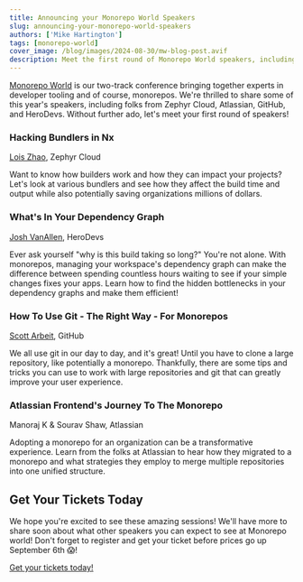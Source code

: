 ```yaml
---
title: Announcing your Monorepo World Speakers
slug: announcing-your-monorepo-world-speakers
authors: ['Mike Hartington']
tags: [monorepo-world]
cover_image: /blog/images/2024-08-30/mw-blog-post.avif
description: Meet the first round of Monorepo World speakers, including experts from Zephyr Cloud, Atlassian, GitHub, and HeroDevs, discussing bundlers, dependency graphs, and monorepo best practices.
---
```


[Monorepo World](https://monorepo.world) is our two-track conference bringing together experts in developer tooling and of course, monorepos. We're thrilled to share some of this year's speakers, including folks from Zephyr Cloud, Atlassian, GitHub, and HeroDevs. Without further ado, let's meet your first round of speakers!

### Hacking Bundlers in Nx

[Lois Zhao](https://x.com/zmzlois), Zephyr Cloud

Want to know how builders work and how they can impact your projects? Let's look at various bundlers and see how they affect the build time and output while also potentially saving organizations millions of dollars.

### What's In Your Dependency Graph

[Josh VanAllen](https://x.com/JVAsays), HeroDevs

Ever ask yourself "why is this build taking so long?" You're not alone. With monorepos, managing your workspace's dependency graph can make the difference between spending countless hours waiting to see if your simple changes fixes your apps. Learn how to find the hidden bottlenecks in your dependency graphs and make them efficient!

### How To Use Git - The Right Way - For Monorepos

[Scott Arbeit](https://x.com/ScottArbeit), GitHub

We all use git in our day to day, and it's great! Until you have to clone a large repository, like potentially a monorepo. Thankfully, there are some tips and tricks you can use to work with large repositories and git that can greatly improve your user experience.

### Atlassian Frontend's Journey To The Monorepo

Manoraj K & Sourav Shaw, Atlassian

Adopting a monorepo for an organization can be a transformative experience. Learn from the folks at Atlassian to hear how they migrated to a monorepo and what strategies they employ to merge multiple repositories into one unified structure.

## Get Your Tickets Today

We hope you're excited to see these amazing sessions! We'll have more to share soon about what other speakers you can expect to see at Monorepo world! Don't forget to register and get your ticket before prices go up September 6th 😱!

[Get your tickets today!](https://bit.ly/3YZcb5r)
